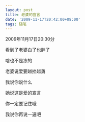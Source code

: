 ```yaml
---
layout: post
title: 老婆的宣言
date: '2009-11-17T20:42:00+08:00'
tags: 随笔
---
```

2009年11月17日20:30分

看到了老婆白了也胖了

啥也不是冻的

老婆说爱要越挫越勇

我说你说什么

她说这是爱的宣言

你一定要记住哦

我说你再说一遍吧
